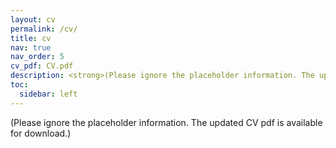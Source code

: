 ```yaml
---
layout: cv
permalink: /cv/
title: cv
nav: true
nav_order: 5
cv_pdf: CV.pdf
description: <strong>(Please ignore the placeholder information. The updated CV pdf is available for download.)</strong>
toc:
  sidebar: left
---
```


(Please ignore the placeholder information. The updated CV pdf is available for download.)
